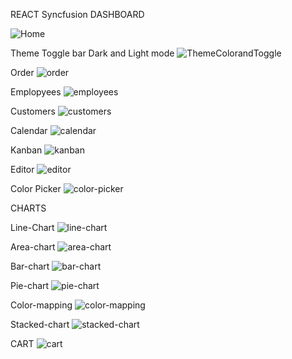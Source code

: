 REACT Syncfusion DASHBOARD

![Home](https://github.com/ask-shay/uniton-ecom-app/assets/125210638/317bc840-e33d-469a-9e00-c886c16aecf4)

Theme Toggle bar Dark and Light mode
![ThemeColorandToggle](https://github.com/ask-shay/uniton-ecom-app/assets/125210638/78b2a22a-52b4-4db5-b9ff-d3d36ac093c0)

Order
![order](https://github.com/ask-shay/uniton-ecom-app/assets/125210638/27100d79-093b-4df6-acad-28cd3aa7bc61)

Emplopyees
![employees](https://github.com/ask-shay/uniton-ecom-app/assets/125210638/394c504a-ecfc-4697-bff8-91be19a645d1)

Customers
![customers](https://github.com/ask-shay/uniton-ecom-app/assets/125210638/1ed145c2-dffc-459d-a661-f3ebc22ba573)

Calendar
![calendar](https://github.com/ask-shay/uniton-ecom-app/assets/125210638/579d7827-430e-498d-9ebe-30eab47b1a85)

Kanban 
![kanban](https://github.com/ask-shay/uniton-ecom-app/assets/125210638/c85d48c6-4a04-4e2b-9432-341d3b170fde)

Editor
![editor](https://github.com/ask-shay/uniton-ecom-app/assets/125210638/b74753f9-b7ab-44b2-86c8-7db44ad659c2)

Color Picker
![color-picker](https://github.com/ask-shay/uniton-ecom-app/assets/125210638/e95ae2ef-4c1e-44cd-b80c-77fd520c7253)

CHARTS

Line-Chart
![line-chart](https://github.com/ask-shay/uniton-ecom-app/assets/125210638/e93dfe78-bb64-40f7-a6e0-7701192e8862)

Area-chart
![area-chart](https://github.com/ask-shay/uniton-ecom-app/assets/125210638/445e0a32-faea-48b1-a32a-70cf6312a384)

Bar-chart
![bar-chart](https://github.com/ask-shay/uniton-ecom-app/assets/125210638/5a524651-df1c-40eb-b8de-55181277f1be)

Pie-chart
![pie-chart](https://github.com/ask-shay/uniton-ecom-app/assets/125210638/bed2080b-01a9-4dba-8e36-511e3c734e8a)

Color-mapping
![color-mapping](https://github.com/ask-shay/uniton-ecom-app/assets/125210638/f8fa6cb3-1027-4d09-a830-7c1c0c0ddbb8)

Stacked-chart
![stacked-chart](https://github.com/ask-shay/uniton-ecom-app/assets/125210638/156d0550-9fd2-468a-94db-fc74634dd81f)

CART
![cart](https://github.com/ask-shay/uniton-ecom-app/assets/125210638/f767288a-607f-48c6-84e8-361aedffa67d)

